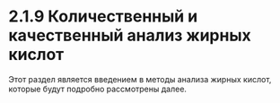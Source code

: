 # 2.1.9 Количественный и качественный анализ жирных кислот

Этот раздел является введением в методы анализа жирных кислот, которые будут подробно рассмотрены далее.
